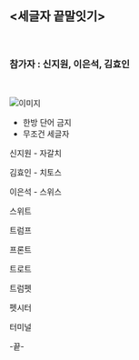 ## <세글자 끝말잇기>
<br/>

### **참가자 : 신지원, 이은석, 김효인**
<br/>

![이미지](https://img.theqoo.net/Obawu)

* 한방 단어 금지
* 무조건 세글자 

신지원 - 자갈치

김효인 - 치토스

이은석 - 스위스

스위트

트럼프

프론트

트로트

트럼펫

펫시터

터미널

-끝-
